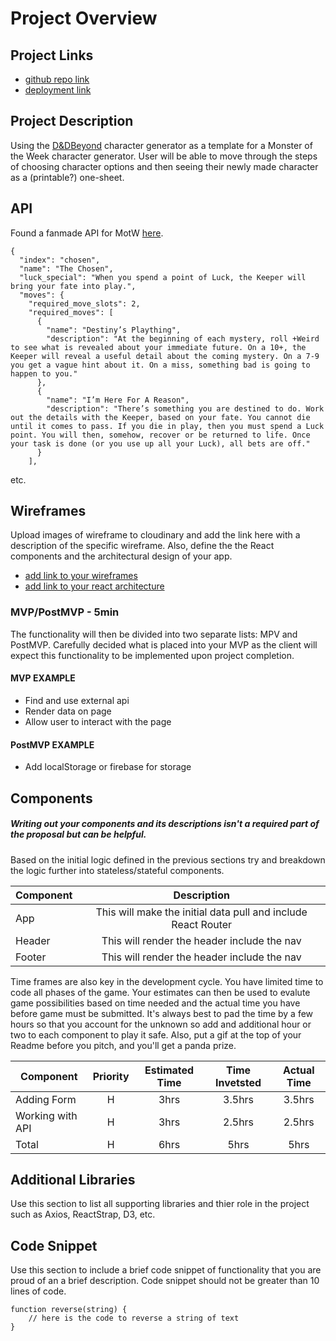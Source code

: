 # Project Overview

## Project Links

- [github repo link](https://github.com/scwdev/motw_char_gen)
- [deployment link](https://motw-char-gen.vercel.app/)

## Project Description
Using the [D&DBeyond](https://www.dndbeyond.com) character generator as a template for a Monster of the Week character generator. User will be able to move through the steps of choosing character options and then seeing their newly made character as a (printable?) one-sheet.

## API

Found a fanmade API for MotW [here](https://motwapi.com/).

```
{
  "index": "chosen",
  "name": "The Chosen",
  "luck_special": "When you spend a point of Luck, the Keeper will bring your fate into play.",
  "moves": {
    "required_move_slots": 2,
    "required_moves": [
      {
        "name": "Destiny’s Plaything",
        "description": "At the beginning of each mystery, roll +Weird to see what is revealed about your immediate future. On a 10+, the Keeper will reveal a useful detail about the coming mystery. On a 7-9 you get a vague hint about it. On a miss, something bad is going to happen to you."
      },
      {
        "name": "I’m Here For A Reason",
        "description": "There’s something you are destined to do. Work out the details with the Keeper, based on your fate. You cannot die until it comes to pass. If you die in play, then you must spend a Luck point. You will then, somehow, recover or be returned to life. Once your task is done (or you use up all your Luck), all bets are off."
      }
    ],
```
etc.

## Wireframes

Upload images of wireframe to cloudinary and add the link here with a description of the specific wireframe. Also, define the the React components and the architectural design of your app.

- [add link to your wireframes]()
- [add link to your react architecture]()


### MVP/PostMVP - 5min

The functionality will then be divided into two separate lists: MPV and PostMVP.  Carefully decided what is placed into your MVP as the client will expect this functionality to be implemented upon project completion.  

#### MVP EXAMPLE
- Find and use external api 
- Render data on page 
- Allow user to interact with the page

#### PostMVP EXAMPLE

- Add localStorage or firebase for storage

## Components
##### Writing out your components and its descriptions isn't a required part of the proposal but can be helpful.

Based on the initial logic defined in the previous sections try and breakdown the logic further into stateless/stateful components. 

| Component | Description | 
| --- | :---: |  
| App | This will make the initial data pull and include React Router| 
| Header | This will render the header include the nav | 
| Footer | This will render the header include the nav | 


Time frames are also key in the development cycle.  You have limited time to code all phases of the game.  Your estimates can then be used to evalute game possibilities based on time needed and the actual time you have before game must be submitted. It's always best to pad the time by a few hours so that you account for the unknown so add and additional hour or two to each component to play it safe. Also, put a gif at the top of your Readme before you pitch, and you'll get a panda prize.

| Component | Priority | Estimated Time | Time Invetsted | Actual Time |
| --- | :---: |  :---: | :---: | :---: |
| Adding Form | H | 3hrs| 3.5hrs | 3.5hrs |
| Working with API | H | 3hrs| 2.5hrs | 2.5hrs |
| Total | H | 6hrs| 5hrs | 5hrs |

## Additional Libraries
 Use this section to list all supporting libraries and thier role in the project such as Axios, ReactStrap, D3, etc. 

## Code Snippet

Use this section to include a brief code snippet of functionality that you are proud of an a brief description.  Code snippet should not be greater than 10 lines of code. 

```
function reverse(string) {
	// here is the code to reverse a string of text
}
```